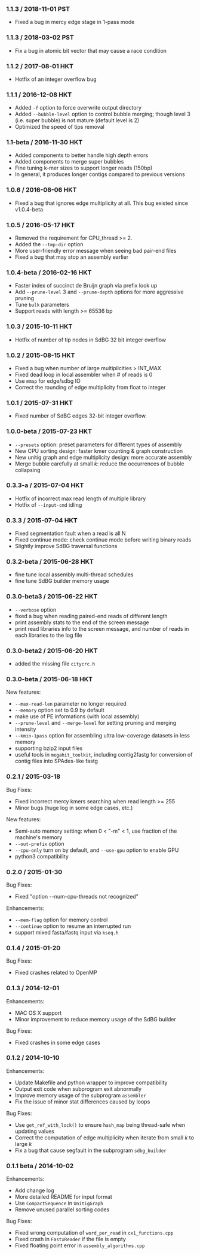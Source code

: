 ### 1.1.3 / 2018-11-01 PST

* Fixed a bug in mercy edge stage in 1-pass mode

### 1.1.3 / 2018-03-02 PST

* Fix a bug in atomic bit vector that may cause a race condition

### 1.1.2 / 2017-08-01 HKT

* Hotfix of an integer overflow bug

### 1.1.1 / 2016-12-08 HKT

* Added `-f` option to force overwrite output directory
* Added `--bubble-level` option to control bubble merging; though level 3 (i.e. super bubble) is not mature (default level is 2)
* Optimized the speed of tips removal

### 1.1-beta / 2016-11-30 HKT

* Added components to better handle high depth errors
* Added components to merge super bubbles
* Fine tuning k-mer sizes to support longer reads (150bp)
* In general, it produces longer contigs compared to previous versions

### 1.0.6 / 2016-06-06 HKT

* Fixed a bug that ignores edge multiplicity at all. This bug existed since v1.0.4-beta

### 1.0.5 / 2016-05-17 HKT

* Removed the requirement for CPU_thread >= 2.
* Added the `--tmp-dir` option
* More user-friendly error message when seeing bad pair-end files
* Fixed a bug that may stop an assembly earlier

### 1.0.4-beta / 2016-02-16 HKT

* Faster index of succinct de Bruijn graph via prefix look up
* Add `--prune-level` 3 and `--prune-depth` options for more aggressive pruning
* Tune `bulk` parameters
* Support reads with length >= 65536 bp

### 1.0.3 / 2015-10-11 HKT

* Hotfix of number of tip nodes in SdBG 32 bit integer overflow

### 1.0.2 / 2015-08-15 HKT

* Fixed a bug when number of large multiplicities > INT_MAX
* Fixed dead loop in local assembler when # of reads is 0
* Use `mmap` for edge/sdbg IO
* Correct the rounding of edge multiplicity from float to integer

### 1.0.1 / 2015-07-31 HKT

* Fixed number of SdBG edges 32-bit integer overflow.

### 1.0.0-beta / 2015-07-23 HKT

* `--presets` option: preset parameters for different types of assembly
* New CPU sorting design: faster kmer counting & graph construction
* New unitig graph and edge multiplicity design: more accurate assembly
* Merge bubble carefully at small *k*: reduce the occurrences of bubble collapsing

### 0.3.3-a / 2015-07-04 HKT

* Hotfix of incorrect max read length of multiple library
* Hotfix of `--input-cmd` idling

### 0.3.3 / 2015-07-04 HKT

* Fixed segmentation fault when a read is all N
* Fixed continue mode: check continue mode before writing binary reads
* Slightly improve SdBG traversal functions

### 0.3.2-beta / 2015-06-28 HKT

* fine tune local assembly multi-thread schedules
* fine tune SdBG builder memory usage

### 0.3.0-beta3 / 2015-06-22 HKT

* `--verbose` option
* fixed a bug when reading paired-end reads of different length
* print assembly stats to the end of the screen message
* print read libraries info to the screen message, and number of reads in each libraries to the log file

### 0.3.0-beta2 / 2015-06-20 HKT

* added the missing file `citycrc.h`

### 0.3.0-beta / 2015-06-18 HKT

New features:

* `--max-read-len` parameter no longer required
* `--memory` option set to 0.9 by default
* make use of PE informations (with local assembly)
* `--prune-level` and `--merge-level` for setting pruning and merging intensity
* `--kmin-1pass` option for assembling ultra low-coverage datasets in less memory
* supporting bzip2 input files
* useful tools in `megahit_toolkit`, including contig2fastg for conversion of contig files into SPAdes-like fastg

### 0.2.1 / 2015-03-18
Bug Fixes:

* Fixed incorrect mercy kmers searching when read length >= 255
* Minor bugs (huge log in some edge cases, etc.)

New features:

* Semi-auto memory setting: when 0 < "-m" < 1, use fraction of the machine's memory
* `--out-prefix` option
* `--cpu-only` turn on by default, and `--use-gpu` option to enable GPU
* python3 compatibility

### 0.2.0 / 2015-01-30
Bug Fixes:

* Fixed "option --num-cpu-threads not recognized"

Enhancements:

* `--mem-flag` option for memory control
* `--continue` option to resume an interrupted run
* support mixed fasta/fastq input via `kseq.h`

### 0.1.4 / 2015-01-20
Bug Fixes:

* Fixed crashes related to OpenMP

### 0.1.3 / 2014-12-01

Enhancements:

* MAC OS X support
* Minor improvement to reduce memory usage of the SdBG builder

Bug Fixes:

* Fixed crashes in some edge cases

### 0.1.2 / 2014-10-10

Enhancements:

* Update Makefile and python wrapper to improve compatibility
* Output exit code when subprogram exit abnormally
* Improve memory usage of the subprogram `assembler`
* Fix the issue of minor stat differences caused by loops

Bug Fixes:

* Use `get_ref_with_lock()` to ensure `hash_map` being thread-safe when updating values
* Correct the computation of edge multiplicity when iterate from small *k* to large *k*
* Fix a bug that cause segfault in the subprogram `sdbg_builder`


### 0.1.1 beta / 2014-10-02

Enhancements:

* Add change log
* More detailed README for input format
* Use `CompactSequence` in `UnitigGraph`
* Remove unused parallel sorting codes

Bug Fixes:

* Fixed wrong computation of `word_per_read` in `cx1_functions.cpp`
* Fixed crash in `FastxReader` if the file is empty
* Fixed floating point error in `assembly_algorithms.cpp`
